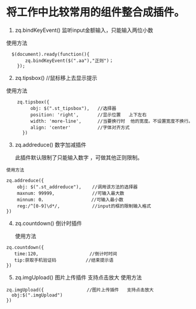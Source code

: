 # 将工作中比较常用的组件整合成插件。

1. zq.bindKeyEvent() 监听input金额输入，只能输入两位小数

 使用方法
```
  $(document).ready(function(){
       zq.bindKeyEvent($(".aa"),"正则")；
    });
```
2. zq.tipsbox()   //鼠标移上去显示提示

使用方法
```
    zq.tipsbox({
         obj: $(".st_tipsbox"),   //选择器
         position: 'right',       //显示位置   上下左右
         width: 'more-line',      //当要换行时  他的宽度。不设置宽度不换行。
         align: 'center'          //字体对齐方式
      })
```
  3. zq.addreduce()      数字加减插件

     此插件默认限制了只能输入数字 ，可做其他正则限制。       
          
    使用方法
```
zq.addreduce({
    obj: $(".st_addreduce"),    //调用该方法的选择器
    maxnum: 99999,              //可输入最大数
    minnum: 0，                 //可输入最小数
    reg:/^[0-9]\d*/,            //input的框的限制输入格式
})
```
  4.  zq.countdown()     倒计时插件
   
        使用方法
```
zq.countdown({
   time:120,                   //倒计时时间
   tip:获取手机验证码           //结束提示语     
})

```
   5. zq.imgUpload()  图片上传插件   支持点击放大
   使用方法
  ```
 zq.imgUpload({                //图片上传插件   支持点击放大
	obj:$(".imgUpload")
})
```
